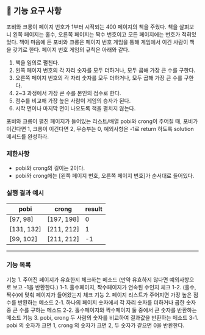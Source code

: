## 🚀 기능 요구 사항

포비와 크롱이 페이지 번호가 1부터 시작되는 400 페이지의 책을 주웠다. 
책을 살펴보니 왼쪽 페이지는 홀수, 오른쪽 페이지는 짝수 번호이고 모든 페이지에는 번호가 적혀있었다. 
책이 마음에 든 포비와 크롱은 페이지 번호 게임을 통해 게임에서 이긴 사람이 책을 갖기로 한다.
페이지 번호 게임의 규칙은 아래와 같다.

1. 책을 임의로 펼친다.
2. 왼쪽 페이지 번호의 각 자리 숫자를 모두 더하거나, 모두 곱해 가장 큰 수를 구한다.
3. 오른쪽 페이지 번호의 각 자리 숫자를 모두 더하거나, 모두 곱해 가장 큰 수를 구한다.
4. 2~3 과정에서 가장 큰 수를 본인의 점수로 한다.
5. 점수를 비교해 가장 높은 사람이 게임의 승자가 된다.
6. 시작 면이나 마지막 면이 나오도록 책을 펼치지 않는다.

포비와 크롱이 펼친 페이지가 들어있는 리스트/배열 pobi와 crong이 주어질 때, 
포비가 이긴다면 1, 크롱이 이긴다면 2, 무승부는 0, 예외사항은 -1로 return 하도록 solution 메서드를 완성하라.

### 제한사항

- pobi와 crong의 길이는 2이다.
- pobi와 crong에는 [왼쪽 페이지 번호, 오른쪽 페이지 번호]가 순서대로 들어있다.

### 실행 결과 예시

| pobi | crong | result |
| --- | --- | --- |
| [97, 98] | [197, 198] | 0 |
| [131, 132] | [211, 212] | 1 |
| [99, 102] | [211, 212] | -1 |


---
### 기능 목록
기능 1. 주어진 페이지가 유효한지 체크하는 메소드 (만약 유효하지 않다면 예외사항으로 보고 -1을 반환한다.)
        1-1. 홀수페이지, 짝수페이지가 연속된 수인지 체크 
        1-2. (홀수, 짝수)에 맞춰 페이지가 들어왔는지 체크
기능 2. 페이지 리스트가 주어지면 가장 높은 점수를 반환하는 메소드
        2-1. 하나의 페이지 숫자에서 각 자리 숫자를 더하거나 곱한 숫자 중 큰 수를 구하는 메소드
        2-2. 홀수페이지와 짝수페이지 둘 중에서 큰 숫자를 반환하는 메소드
기능 3. pobi, crong 두 사람의 숫자를 비교하여 결과값을 반환하는 메소드
        3-1. pobi 의 숫자가 크면 1, crong 의 숫자가 크면 2, 두 숫자가 같으면 0을 반환한다.

